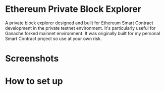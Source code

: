 # Ethereum Private Block Explorer
A private block explorer designed and built for Ethereum Smart Contract development in the private testnet environment. It's particularly useful for Ganache forked mainnet environment. It was originally built for my personal Smart Contract project so use at your own risk.

# Screenshots

# How to set up 
